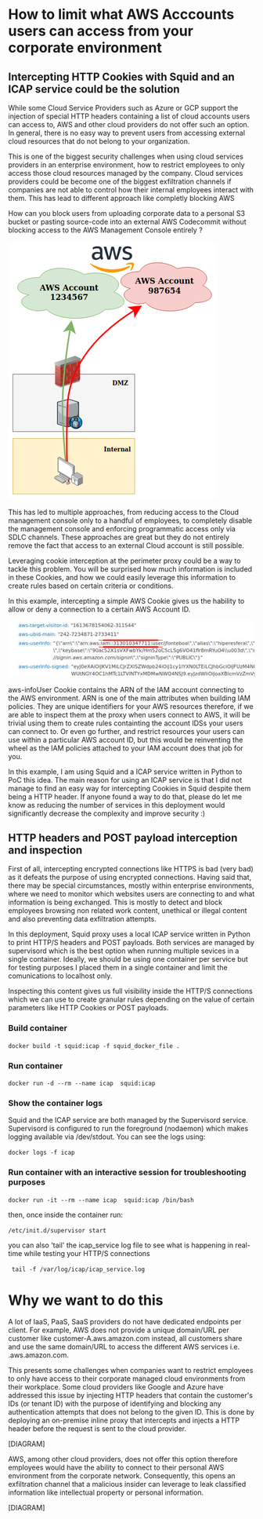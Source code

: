 
# How to limit what AWS Acccounts users can access from your corporate environment #

## Intercepting HTTP Cookies with Squid and an ICAP service could be the solution ##

While some Cloud Service Providers such as Azure or GCP support the injection of special HTTP headers containing a list of cloud accounts users can access to, AWS and other cloud providers do not offer such an option. In general, there is no easy way to prevent users from accessing external cloud resources that do not belong to your organization. 

This is one of the biggest security challenges when using cloud services providers in an enterprise environment, how to restrict employees to only access those cloud resources managed by the company. Cloud services providers could be become one of the biggest exfiltration channels if companies are not able to control how their internal employees interact with them. This has lead to different approach like completly blocking AWS 

How can you block users from uploading corporate data to a personal S3 bucket or pasting source-code into an external AWS Codecommit without blocking access to the AWS Management Console entirely ?


![alt text](https://github.com/hiperesfera/icap_service/blob/main/data/picture1.png?raw=true)


This has led to multiple approaches, from reducing access to the Cloud management console only to a handful of employees, to completely disable the management console and enforcing programmatic access only via SDLC channels. These approaches are great but they do not entirely remove the fact that access to an external Cloud account is still possible.


Leveraging cookie interception at the perimeter proxy could be a way to tackle this problem. You will be surprised how much information is included in these Cookies, and how we could easily leverage this information to create rules based on certain criteria or conditions.

In this example, intercepting a simple AWS Cookie gives us the hability to allow or deny a connection to a certain AWS Account ID.

![alt text](https://github.com/hiperesfera/icap_service/blob/main/data/picture2.png?raw=true)

aws-infoUser Cookie contains the ARN of the IAM account connecting to the AWS environment. ARN is one of the main attributes when building IAM policies. They are unique identifiers for your AWS resources therefore, if we are able to inspect them at the proxy when users connect to AWS, it will be trivial using them to create rules containting the account IDSs your users can connect to. Or even go further, and restrict resources your users can use within a particular AWS account ID, but this would be reinventing the wheel as the IAM policies attached to your IAM account does that job for you.



In this example, I am using Squid and a ICAP service written in Python to PoC this idea. The main reason for using an ICAP service is that I did not manage to find an easy way for intercepting Cookies in Squid despite them being a HTTP header. If anyone found a way to do that, please do let me know as reducing the number of services in this deployment would significantly decrease the complexity and improve security :)













## HTTP headers and POST payload interception and inspection ##

First of all, intercepting encrypted connections like HTTPS is bad (very bad) as it defeats the purpose of using encrypted connections. Having said that, there may be special circumstances, mostly within enterprise environments, where we need to monitor which websites users are connecting to and what information is being exchanged. This is mostly to detect and block employees browsing non related work content, unethical or illegal content and also preventing data exfiltration attempts.

In this deployment, Squid proxy uses a local ICAP service written in Python to print HTTP/S headers and POST payloads. Both services are managed by supervisord which is the best option when running multiple sevices in a single container. Ideally, we should be using one container per service but for testing purposes I placed them in a single container and limit the comunications to localhost only. 

Inspecting this content gives us full visibility inside the HTTP/S connections which we can use to create granular rules depending on the value of certain parameters like HTTP Cookies or POST payloads. 


### Build container ###
`docker build -t squid:icap -f squid_docker_file .`

### Run container ###
`docker run -d --rm --name icap  squid:icap`

### Show the container logs ###
Squid and the ICAP service are both managed by the Supervisord service. Supervisord is configured to run the foreground (nodaemon) which makes logging available via /dev/stdout. You can see the logs using:

`docker logs -f icap`


### Run container with an interactive session for troubleshooting purposes ###
`docker run -it --rm --name icap  squid:icap /bin/bash`

then, once inside the container run:

`/etc/init.d/supervisor start`

you can also 'tail' the icap_service log file to see what is happening in real-time while testing your HTTP/S connections

` tail -f /var/log/icap/icap_service.log`


# Why we want to do this #

A lot of IaaS, PaaS, SaaS providers do not have dedicated endpoints per client. For example, AWS does not provide a unique domain/URL per customer like customer-A.aws.amazon.com instead, all customers share and use the same domain/URL to access the different AWS services i.e. .aws.amazon.com. 

This presents some challenges when companies want to restrict employees to only have access to their corporate managed cloud environments from their workplace. Some cloud providers like Google and Azure have addressed this issue by injecting HTTP headers that contain the customer's IDs (or tenant ID) with the purpose of identifying and blocking any authentication attempts that does not belong to the given ID. This is done by deploying an on-premise inline proxy that intercepts and injects a HTTP header before the request is sent to the cloud provider. 

[DIAGRAM]


AWS, among other cloud providers, does not offer this option therefore employees would have the ability to connect to their personal AWS environment from the corporate network. Consequently, this opens an exfiltration channel that a malicious insider can leverage to leak classified information like intellectual property or personal information.


[DIAGRAM]


